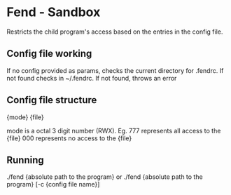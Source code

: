 # Fend - Sandbox

Restricts the child program's access based on the entries in the config file.

Config file working
-------------------
If no config provided as params, checks the current directory for .fendrc. If not found checks in ~/.fendrc. If not found, throws an error

Config file structure
---------------------
{mode} {file}

mode is a octal 3 digit number (RWX). 
Eg. 
777 represents all access to the {file}
000 represents no access to the {file}



Running
-------
./fend {absolute path to the program}
or
./fend {absolute path to the program} [-c {config file name}]
